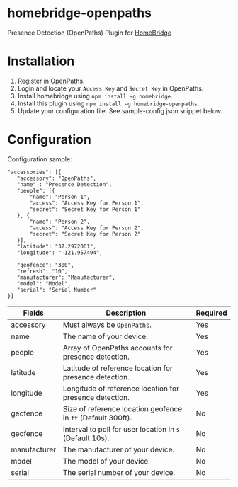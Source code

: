 # homebridge-openpaths
Presence Detection (OpenPaths) Plugin for [HomeBridge](https://github.com/nfarina/homebridge)

# Installation
1. Register in [OpenPaths](https://openpaths.cc).
2. Login and locate your `Access Key` and `Secret Key` in OpenPaths.
3. Install homebridge using `npm install -g homebridge`.
4. Install this plugin using `npm install -g homebridge-openpaths`.
5. Update your configuration file. See sample-config.json snippet below.

# Configuration
Configuration sample:
 ```
"accessories": [{
	"accessory": "OpenPaths",
	"name" : "Presence Detection",
	"people": [{
		"name": "Person 1",
		"access": "Access Key for Person 1",
		"secret": "Secret Key for Person 1"
	}, {
		"name": "Person 2",
		"access": "Access Key for Person 2",
		"secret": "Secret Key for Person 2"
	}],
	"latitude": "37.2972061",
	"longitude": "-121.957494",

	"geofence": "300",
	"refresh": "10",
	"manufacturer": "Manufacturer",
	"model": "Model",
	"serial": "Serial Number"
}]

```


| Fields       | Description                                                   | Required |
|--------------|---------------------------------------------------------------|----------|
| accessory    | Must always be `OpenPaths`.                                   | Yes      |
| name         | The name of your device.                                      | Yes      |
| people       | Array of OpenPaths accounts for presence detection.           | Yes      |
| latitude     | Latitude of reference location for presence detection.        | Yes      |
| longitude    | Longitude of reference location for presence detection.       | Yes      |
| geofence     | Size of reference location geofence in `ft` (Default 300ft).  | No       |
| geofence     | Interval to poll for user location in `s` (Default 10s).      | No       |
| manufacturer | The manufacturer of your device.                              | No       |
| model        | The model of your device.                                     | No       |
| serial       | The serial number of your device.                             | No       |

